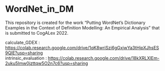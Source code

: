 # WordNet_in_DM
This repository is created for the work “Putting WordNet’s Dictionary Examples in the Context of Definition Modelling: An Empirical Analysis” that is submitted to CogALex 2022.  


calculate_GDEX : https://colab.research.google.com/drive/1qK8wriSzi6gGxjwYa3tHjpXJhsES9QIE?usp=sharing  </br>
intrinsic_evaluation : https://colab.research.google.com/drive/18kXRLXlEm-2uku5Imw0jzttqw5O2n7c6?usp=sharing 
